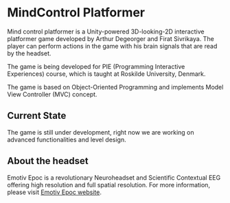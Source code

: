 # MindControl Platformer
Mind control platformer is a Unity-powered 3D-looking-2D interactive platformer game developed by Arthur Degeorger and Firat Sivrikaya. The player can perform actions in the game with his brain signals that are read by the headset. 

The game is being developed for PIE (Programming Interactive Experiences) course, which is taught at Roskilde University, Denmark.

The game is based on Object-Oriented Programming and implements Model View Controller (MVC) concept.

## Current State
The game is still under development, right now we are working on advanced functionalities and level design. 

## About the headset
Emotiv Epoc is a revolutionary Neuroheadset and Scientific Contextual EEG offering high resolution and full spatial resolution. For more information, please visit [Emotiv Epoc website](https://www.emotiv.com/epoc/).
